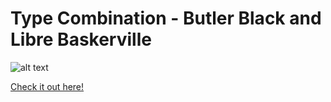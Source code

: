 # Type Combination - Butler Black and Libre Baskerville

![alt text](https://user-images.githubusercontent.com/44101085/61505516-734b4c00-a9b5-11e9-869e-05ae647f886d.png "Presentation")

[Check it out here!](https://jmserv.000webhostapp.com/TypeCombination/ "Type Combination")